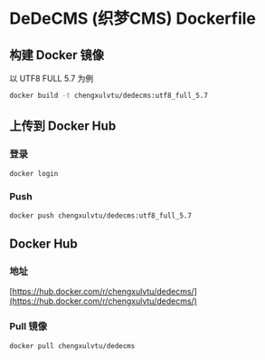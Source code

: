 # DeDeCMS (织梦CMS) Dockerfile

## 构建 Docker 镜像

以 UTF8 FULL 5.7 为例

```bash
docker build -t chengxulvtu/dedecms:utf8_full_5.7
```

## 上传到 Docker Hub

### 登录

```bash
docker login
```

### Push

```bash
docker push chengxulvtu/dedecms:utf8_full_5.7
```

## Docker Hub

### 地址

[https://hub.docker.com/r/chengxulvtu/dedecms/](https://hub.docker.com/r/chengxulvtu/dedecms/)

### Pull 镜像

```bash
docker pull chengxulvtu/dedecms
```

